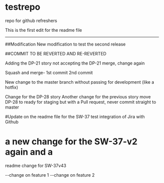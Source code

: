 # testrepo
repo for github refreshers


This is the first edit for the readme file

_______________________________________



##Modification
New modification to test the second release


##COMMIT TO BE REVERTED AND RE-REVERTED

Adding the DP-21 story
not accepting the DP-21 merge, change again


Squash and merge- 
1st commit
2nd commit


New change to the master branch without passing for development (like a hotfix)



Change for the DP-28 story
Another change for the previous story 
move DP-28 to ready for staging but with a Pull request, never commit straight to master


#Update on the readme file for the SW-37 test integration of Jira with Github   

# a new change for the SW-37-v2 again and a

readme change for SW-37v43



--change on feature 1
--change on feature 2
